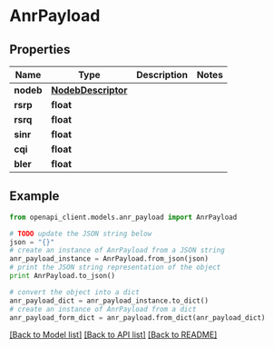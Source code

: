 # AnrPayload


## Properties
Name | Type | Description | Notes
------------ | ------------- | ------------- | -------------
**nodeb** | [**NodebDescriptor**](NodebDescriptor.md) |  | 
**rsrp** | **float** |  | 
**rsrq** | **float** |  | 
**sinr** | **float** |  | 
**cqi** | **float** |  | 
**bler** | **float** |  | 

## Example

```python
from openapi_client.models.anr_payload import AnrPayload

# TODO update the JSON string below
json = "{}"
# create an instance of AnrPayload from a JSON string
anr_payload_instance = AnrPayload.from_json(json)
# print the JSON string representation of the object
print AnrPayload.to_json()

# convert the object into a dict
anr_payload_dict = anr_payload_instance.to_dict()
# create an instance of AnrPayload from a dict
anr_payload_form_dict = anr_payload.from_dict(anr_payload_dict)
```
[[Back to Model list]](../README.md#documentation-for-models) [[Back to API list]](../README.md#documentation-for-api-endpoints) [[Back to README]](../README.md)


